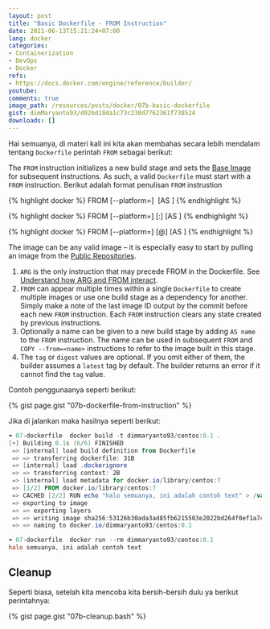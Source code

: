```yaml
---
layout: post
title: "Basic Dockerfile - FROM Instruction"
date: 2021-06-13T15:21:24+07:00
lang: docker
categories:
- Containerization
- DevOps
- Docker
refs: 
- https://docs.docker.com/engine/reference/builder/
youtube: 
comments: true
image_path: /resources/posts/docker/07b-basic-dockerfile
gist: dimMaryanto93/d92bd18da1c73c230d7762361f738524
downloads: []
---
```


Hai semuanya, di materi kali ini kita akan membahas secara lebih mendalam tentang `Dockerfile` perintah `FROM` sebagai berikut:

The `FROM` instruction initializes a new build stage and sets the [Base Image](https://docs.docker.com/glossary/#base_image) for subsequent instructions. As such, a valid `Dockerfile` must start with a `FROM` instruction. Berikut adalah format penulisan `FROM` instrustion

{% highlight docker %}
FROM [--platform=<platform>] <image> [AS <name>]
{% endhighlight %}

{% highlight docker %}
FROM [--platform=<platform>] <image>[:<tag>] [AS <name>]
{% endhighlight %}

{% highlight docker %}
FROM [--platform=<platform>] <image>[@<digest>] [AS <name>]
{% endhighlight %}

The image can be any valid image – it is especially easy to start by pulling an image from the [Public Repositories](https://docs.docker.com/docker-hub/repos/).

1. `ARG` is the only instruction that may precede FROM in the Dockerfile. See [Understand how ARG and FROM interact](https://docs.docker.com/engine/reference/builder/#understand-how-arg-and-from-interact).
2. `FROM` can appear multiple times within a single `Dockerfile` to create multiple images or use one build stage as a dependency for another. Simply make a note of the last image ID output by the commit before each new `FROM` instruction. Each `FROM` instruction clears any state created by previous instructions.
3. Optionally a name can be given to a new build stage by adding `AS name` to the `FROM` instruction. The name can be used in subsequent `FROM` and `COPY --from=<name>` instructions to refer to the image built in this stage.
4. The `tag` or `digest` values are optional. If you omit either of them, the builder assumes a `latest` tag by default. The builder returns an error if it cannot find the `tag` value.

Contoh penggunaanya seperti berikut:

{% gist page.gist "07b-dockerfile-from-instruction" %}

Jika di jalankan maka hasilnya seperti berikut:

```powershell
➜ 07-dockerfile  docker build -t dimmaryanto93/centos:0.1 .
[+] Building 0.1s (6/6) FINISHED
 => [internal] load build definition from Dockerfile                                          0.0s 
 => => transferring dockerfile: 31B                                                           0.0s 
 => [internal] load .dockerignore                                                             0.0s 
 => => transferring context: 2B                                                               0.0s 
 => [internal] load metadata for docker.io/library/centos:7                                   0.0s 
 => [1/2] FROM docker.io/library/centos:7                                                     0.0s 
 => CACHED [2/2] RUN echo "halo semuanya, ini adalah contoh text" > /var/halo.txt             0.0s 
 => exporting to image                                                                        0.0s 
 => => exporting layers                                                                       0.0s 
 => => writing image sha256:53126b30ada3ad85fb6215503e2022bd264f0ef1a7ceac213a6e08e19afdf191  0.0s 
 => => naming to docker.io/dimmaryanto93/centos:0.1

➜ 07-dockerfile  docker run --rm dimmaryanto93/centos:0.1
halo semuanya, ini adalah contoh text
```

## Cleanup

Seperti biasa, setelah kita mencoba kita bersih-bersih dulu ya berikut perintahnya:

{% gist page.gist "07b-cleanup.bash" %}
